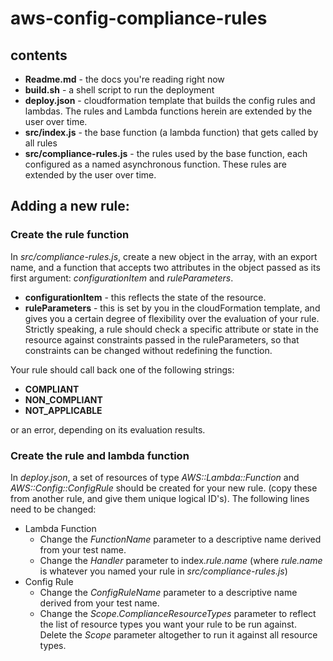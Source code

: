 # aws-config-compliance-rules

## contents

* **Readme.md** - the docs you're reading right now
* **build.sh** - a shell script to run the deployment
* **deploy.json** - cloudformation template that builds the config rules and lambdas. The rules and Lambda functions herein are extended by the user over time.
* **src/index.js** - the base function (a lambda function) that gets called by all rules
* **src/compliance-rules.js** - the rules used by the base function, each configured as a named asynchronous function. These rules are extended by the user over time.

## Adding a new rule:

### Create the rule function

In _src/compliance-rules.js_, create a new object in the array, with an export name, and a function that accepts two attributes in the object passed as its first argument: _configurationItem_ and _ruleParameters_.

* **configurationItem** - this reflects the state of the resource.
* **ruleParameters** - this is set by you in the cloudFormation template, and gives you a certain degree of flexibility over the evaluation of your rule. Strictly speaking, a rule should check a specific attribute or state in the resource against constraints passed in the ruleParameters, so that constraints can be changed without redefining the function.

Your rule should call back one of the following strings:

* **COMPLIANT**
* **NON_COMPLIANT**
* **NOT_APPLICABLE**

or an error, depending on its evaluation results.

### Create the rule and lambda function

In _deploy.json_, a set of resources of type _AWS::Lambda::Function_ and _AWS::Config::ConfigRule_ should be created for your new rule. (copy these from another rule, and give them unique logical ID's).
The following lines need to be changed:

* Lambda Function
    - Change the _FunctionName_ parameter to a descriptive name derived from your test name.
    - Change the _Handler_ parameter to index._rule.name_ (where _rule.name_ is whatever you named your rule in _src/compliance-rules.js_)
* Config Rule
    - Change the _ConfigRuleName_ parameter to a descriptive name derived from your test name.
    - Change the _Scope.ComplianceResourceTypes_ parameter to reflect the list of resource types you want your rule to be run against. Delete the _Scope_ parameter altogether to run it against all resource types.

